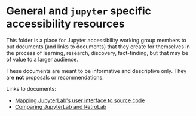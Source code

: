 # General and `jupyter` specific accessibility resources

This folder is a place for Jupyter accessibility working group members to put documents (and links to documents) that they create for themselves in the process of learning, research, discovery, fact-finding, but that may be of value to a larger audience.

These documents are meant to be informative and descriptive only. They are **not** proposals or recommendations.

Links to documents:

- [Mapping JupyterLab's user interface to source code](map-jupyterlab-frontend-architecture/README.md)
- [Comparing JupyterLab and RetroLab](https://hackmd.io/@gabalafou/Syevi8mTF)
